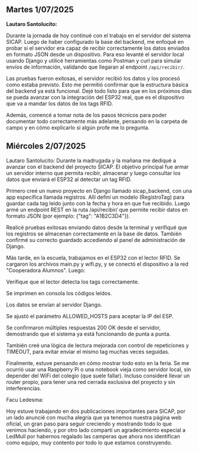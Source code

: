 ## Martes 1/07/2025  
**Lautaro Santolucito:**

Durante la jornada de hoy continué con el trabajo en el servidor del sistema SICAP. Luego de haber configurado la base del backend, me enfoqué en probar si el servidor era capaz de recibir correctamente los datos enviados en formato JSON desde un dispositivo. Para eso levanté el servidor local usando Django y utilicé herramientas como Postman y curl para simular envíos de información, validando que llegaran al endpoint `/api/recibir/`.

Las pruebas fueron exitosas, el servidor recibió los datos y los procesó como estaba previsto. Esto me permitió confirmar que la estructura básica del backend ya está funcional. Dejé todo listo para que en los próximos días se pueda avanzar con la integración del ESP32 real, que es el dispositivo que va a mandar los datos de los tags RFID.

Además, comencé a tomar nota de los pasos técnicos para poder documentar todo correctamente más adelante, pensando en la carpeta de campo y en cómo explicarlo si algún profe me lo pregunta.

<h2>Miércoles 2/07/2025</h2>
Lautaro Santolucito:
Durante la madrugada y la mañana me dediqué a avanzar con el backend del proyecto SICAP. El objetivo principal fue armar un servidor interno que permita recibir, almacenar y luego consultar los datos que enviará el ESP32 al detectar un tag RFID.

Primero creé un nuevo proyecto en Django llamado sicap_backend, con una app específica llamada registros. Allí definí un modelo (RegistroTag) para guardar cada tag leído junto con la fecha y hora en que fue recibido. Luego armé un endpoint REST en la ruta /api/recibir/ que permite recibir datos en formato JSON (por ejemplo: {"tag": "A1B2C3D4"}).

Realicé pruebas exitosas enviando datos desde la terminal y verifiqué que los registros se almacenan correctamente en la base de datos. También confirmé su correcto guardado accediendo al panel de administración de Django.

Más tarde, en la escuela, trabajamos en el ESP32 con el lector RFID. Se cargaron los archivos main.py y wifi.py, y se conectó el dispositivo a la red "Cooperadora Alumnos". Luego:

Verifique que el lector detecta los tags correctamente.

Se imprimen en consola los códigos leídos.

Los datos se envían al servidor Django.

Se ajustó el parámetro ALLOWED_HOSTS para aceptar la IP del ESP.

Se confirmaron múltiples respuestas 200 OK desde el servidor, demostrando que el sistema ya está funcionando de punta a punta.

También creé una lógica de lectura mejorada con control de repeticiones y TIMEOUT, para evitar enviar el mismo tag muchas veces seguidas.

Finalmente, estuve pensando en cómo mostrar todo esto en la feria. Se me ocurrió usar una Raspberry Pi o una notebook vieja como servidor local, sin depender del WiFi del colegio (que suele fallar). Incluso consideré llevar un router propio, para tener una red cerrada exclusiva del proyecto y sin interferencias.

Facu Ledesma:

Hoy estuve trabajando en dos publicaciones importantes para SICAP, por un lado anuncié con mucha alegría que ya tenemos nuestra página web oficial, un gran paso para seguir creciendo y mostrando todo lo que venimos haciendo, y por otro lado compartí un agradecimiento especial a LedMull por habernos regalado las camperas que ahora nos identifican como equipo, muy contento por todo lo que estamos construyendo.

